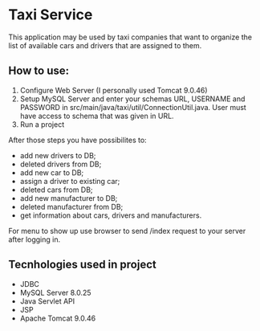 # Taxi Service
This application may be used by taxi companies that want to organize the list of available cars and drivers that are assigned to them.

## How to use:
1. Configure Web Server (I personally used Tomcat 9.0.46)
2. Setup MySQL Server and enter your schemas URL, USERNAME and PASSWORD in src/main/java/taxi/util/ConnectionUtil.java. User must have access to schema that was given in URL.
3. Run a project

After those steps you have possibilites to:
- add new drivers to DB;
- deleted drivers from DB;
- add new car to DB;
- assign a driver to existing car;
- deleted cars from DB;
- add new manufacturer to DB;
- deleted manufacturer from DB;
- get information about cars, drivers and manufacturers.

For menu to show up use browser to send /index request to your server after logging in.

## Tecnhologies used in project
- JDBC
- MySQL Server 8.0.25
- Java Servlet API
- JSP
- Apache Tomcat 9.0.46